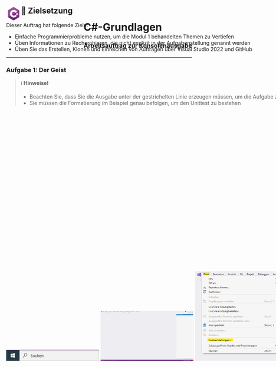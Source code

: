 <div id="container" style="white-space:nowrap">

  <div id="image" style="display:inline float: right;">
        <img style="float: left;" src="./AddFiles/C%23_logo.png" alt="drawing" width="8%"/>
  </div>

  <div id="texts" style="display:inline; white-space:nowrap; float: right;"> 
        <h1>C#-Grundlagen</h1>
        <h3>Arbeitsauftrag zur Konsolenausgabe</h3>
</div>

## :dart: Zielsetzung

Dieser Auftrag hat folgende Ziele:

+ Einfache Programmierprobleme nutzen, um die Modul 1 behandelten Themen zu Vertiefen
+ Üben Informationen zu Recherchieren, die nicht explizit in der Aufgabenstellung genannt werden
+ Üben Sie das Erstellen, Klonen und Einreichen von Aufträgen über Visual Studio 2022 und GitHub

---

### Aufgabe 1: Der Geist

 

> :information_source: **Hinweise**:exclamation:
> + Beachten Sie, dass Sie die Ausgabe unter der gestrichelten Linie erzeugen müssen, um die Aufgabe zu bestehen
> + Sie müssen die Formatierung im Beispiel genau befolgen, um den Unittest zu bestehen


<img src="./AddFiles/Suchleiste-windows.png" width=50% >
<img src="./AddFiles/startbildschirm.png" width=50% >
<img src="./AddFiles/Datei-Kontoeinstellungen.png" width=50% >
<img src="./AddFiles/Anmelden-Microsoft.png" width=50% >
<img src="./AddFiles/Anmeldeoption.png" width=50% >
<img src="./AddFiles/GitHub-Anmeldung.png" width=50% >
<img src="./AddFiles/Angemeldet.png" width=50% >
<img src="./AddFiles/Neues-Projekt.png" width=50% >
<img src="./AddFiles/Neues-Konsolenprojekt.png" width=50% >
<img src="./AddFiles/Projektnamen-festlegen.png" width=50% >
<img src="./AddFiles/Framework.png" width=50% >
<img src="./AddFiles/Debuggen.png" width=50% >
<img src="./AddFiles/Projektmappe.png" width=50% >
<img src="./AddFiles/Neues-Projekt-hinzu.png" width=50% >
<img src="./AddFiles/Zweiter-Projektname.png" width=50% >
<img src="./AddFiles/Änderung-zweites-Projekt.png" width=50% >
<img src="./AddFiles/AlsStartprojekt-festlegen.png" width=50% >
<img src="./AddFiles/Quellcodeverwaltung-hinzufügen.png" width=50% >
<img src="./AddFiles/repo-veröffentlichen.png" width=50% >
<img src="./AddFiles/Ansicht-öffnen.png" width=50% >
<img src="./AddFiles/Bearbeiten.png" width=50% >
<img src="./AddFiles/commit-lokal.png" width=50% >
<img src="./AddFiles/erster-push.png" width=50% >
<img src="./AddFiles/browser-commit.png" width=50% >
<img src="./AddFiles/fetch-pull.png" width=50% >
<img src="./AddFiles/Repository-löschen.png" width=50% >
<img src="./AddFiles/url-klonen.png" width=50% >
<img src="./AddFiles/repo-klonen.png" width=50% >
<img src="./AddFiles/klonen.png" width=50% >

